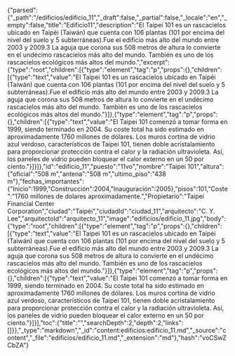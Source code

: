 {"parsed":{"_path":"/edificios/edificio_11","_draft":false,"_partial":false,"_locale":"en","_empty":false,"title":"Edificio11","description":"El Taipei 101 es un rascacielos ubicado en Taipéi (Taiwán) que cuenta con 106 plantas (101 por encima del nivel del suelo y 5 subterráneas).Fue el edificio más alto del mundo entre 2003 y 2009.3​ La aguja que corona sus 508 metros de altura lo convierte en el undécimo rascacielos más alto del mundo. También es uno de los rascacielos ecológicos más altos del mundo.","excerpt":{"type":"root","children":[{"type":"element","tag":"p","props":{},"children":[{"type":"text","value":"El Taipei 101 es un rascacielos ubicado en Taipéi (Taiwán) que cuenta con 106 plantas (101 por encima del nivel del suelo y 5 subterráneas).Fue el edificio más alto del mundo entre 2003 y 2009.3​ La aguja que corona sus 508 metros de altura lo convierte en el undécimo rascacielos más alto del mundo. También es uno de los rascacielos ecológicos más altos del mundo."}]},{"type":"element","tag":"p","props":{},"children":[{"type":"text","value":"El Taipei 101 comenzó a tomar forma en 1999, siendo terminado en 2004. Su coste total ha sido estimado en aproximadamente 1760 millones de dólares. Los muros cortina de vidrio azul verdoso, característicos de Taipei 101, tienen doble acristalamiento para proporcionar protección contra el calor y la radiación ultravioleta. Así, los paneles de vidrio pueden bloquear el calor externo en un 50 por ciento."}]}]},"id":"edificio_11","puesto":"11vo","nombre":"Taipei 101","altura":{"oficial":"508 m","antena":"508 m","ultimo_piso":"438 m"},"fechas_importantes":{"Inicio":1999,"Construcción":2004,"Inauguración":2005},"pisos":101,"Coste":"1760 millones de dolares aproximadamente.","Propietario":"Taipei Financial Center Corporation","ciudad":"Taipéi","ciudadId":"ciudad_11","arquitecto":"C. Y. Lee","arquitectoId":"arquitecto_11","image":"edificios/edificio_11.jpg","body":{"type":"root","children":[{"type":"element","tag":"p","props":{},"children":[{"type":"text","value":"El Taipei 101 es un rascacielos ubicado en Taipéi (Taiwán) que cuenta con 106 plantas (101 por encima del nivel del suelo y 5 subterráneas).Fue el edificio más alto del mundo entre 2003 y 2009.3​ La aguja que corona sus 508 metros de altura lo convierte en el undécimo rascacielos más alto del mundo. También es uno de los rascacielos ecológicos más altos del mundo."}]},{"type":"element","tag":"p","props":{},"children":[{"type":"text","value":"El Taipei 101 comenzó a tomar forma en 1999, siendo terminado en 2004. Su coste total ha sido estimado en aproximadamente 1760 millones de dólares. Los muros cortina de vidrio azul verdoso, característicos de Taipei 101, tienen doble acristalamiento para proporcionar protección contra el calor y la radiación ultravioleta. Así, los paneles de vidrio pueden bloquear el calor externo en un 50 por ciento."}]}],"toc":{"title":"","searchDepth":2,"depth":2,"links":[]}},"_type":"markdown","_id":"content:edificios:edificio_11.md","_source":"content","_file":"edificios/edificio_11.md","_extension":"md"},"hash":"voCSwZCbZA"}